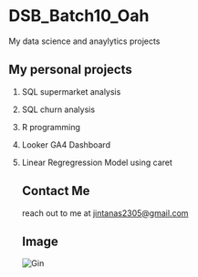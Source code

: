 # DSB_Batch10_Oah
My data science and anaylytics projects

## My personal projects
1. SQL supermarket analysis
2. SQL churn analysis
3. R programming
4. Looker GA4 Dashboard
5. Linear Regregression Model using caret


   ## Contact Me
   reach out to me at jintanas2305@gmail.com

   ## Image
   ![Gin](https://static.vecteezy.com/system/resources/thumbnails/022/963/918/small/ai-generative-cute-cat-isolated-on-solid-background-photo.jpg)
